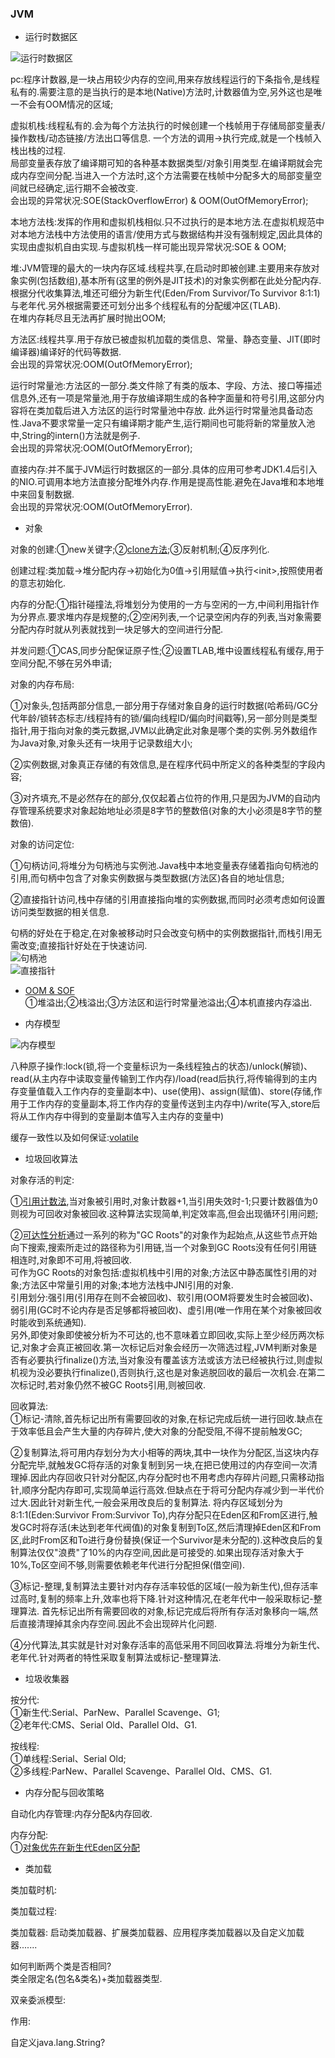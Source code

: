 ### JVM  

- 运行时数据区  

![运行时数据区](https://raw.githubusercontent.com/MelloChan/java-interview/master/image/JVM.png)   

pc:程序计数器,是一块占用较少内存的空间,用来存放线程运行的下条指令,是线程私有的.需要注意的是当执行的是本地(Native)方法时,计数器值为空,另外这也是唯一不会有OOM情况的区域;  
  
虚拟机栈:线程私有的.会为每个方法执行的时候创建一个栈帧用于存储局部变量表/操作数栈/动态链接/方法出口等信息.
一个方法的调用->执行完成,就是一个栈帧入栈出栈的过程.    
局部变量表存放了编译期可知的各种基本数据类型/对象引用类型.在编译期就会完成内存空间分配.当进入一个方法时,这个方法需要在栈帧中分配多大的局部变量空间就已经确定,运行期不会被改变.  
会出现的异常状况:SOE(StackOverflowError) & OOM(OutOfMemoryError);  

本地方法栈:发挥的作用和虚拟机栈相似.只不过执行的是本地方法.在虚拟机规范中对本地方法栈中方法使用的语言/使用方式与数据结构并没有强制规定,因此具体的实现由虚拟机自由实现.与虚拟机栈一样可能出现异常状况:SOE & OOM;  

堆:JVM管理的最大的一块内存区域.线程共享,在启动时即被创建.主要用来存放对象实例(包括数组),基本所有(这里的例外是JIT技术)的对象实例都在此处分配内存.  
根据分代收集算法,堆还可细分为新生代(Eden/From Survivor/To Survivor 8:1:1)与老年代.另外根据需要还可划分出多个线程私有的分配缓冲区(TLAB).  
在堆内存耗尽且无法再扩展时抛出OOM;  

方法区:线程共享.用于存放已被虚拟机加载的类信息、常量、静态变量、JIT(即时编译器)编译好的代码等数据.  
会出现的异常状况:OOM(OutOfMemoryError);     

运行时常量池:方法区的一部分.类文件除了有类的版本、字段、方法、接口等描述信息外,还有一项是常量池,用于存放编译期生成的各种字面量和符号引用,这部分内容将在类加载后进入方法区的运行时常量池中存放.
此外运行时常量池具备动态性.Java不要求常量一定只有编译期才能产生,运行期间也可能将新的常量放入池中,String的intern()方法就是例子.  
会出现的异常状况:OOM(OutOfMemoryError);     

直接内存:并不属于JVM运行时数据区的一部分.具体的应用可参考JDK1.4后引入的NIO.可调用本地方法直接分配堆外内存.作用是提高性能.避免在Java堆和本地堆中来回复制数据.      
会出现的异常状况:OOM(OutOfMemoryError).       

- 对象  

对象的创建:①new关键字;②[clone方法](https://github.com/MelloChan/java-interview/blob/master/java-exam/src/base/create/CloneClass.java);③反射机制;④反序列化.  
 
创建过程:类加载->堆分配内存->初始化为0值->引用赋值->执行\<init>,按照使用者的意志初始化.  
 
内存的分配:①指针碰撞法,将堆划分为使用的一方与空闲的一方,中间利用指针作为分界点.要求堆内存是规整的;②空闲列表,一个记录空闲内存的列表,当对象需要分配内存时就从列表就找到一块足够大的空间进行分配.  
 
并发问题:①CAS,同步分配保证原子性;②设置TLAB,堆中设置线程私有缓存,用于空间分配,不够在另外申请; 
  
对象的内存布局:  

①对象头,包括两部分信息,一部分用于存储对象自身的运行时数据(哈希码/GC分代年龄/锁转态标志/线程持有的锁/偏向线程ID/偏向时间戳等),另一部分则是类型指针,用于指向对象的类元数据,JVM以此确定此对象是哪个类的实例.另外数组作为Java对象,对象头还有一块用于记录数组大小;    

②实例数据,对象真正存储的有效信息,是在程序代码中所定义的各种类型的字段内容;    

③对齐填充,不是必然存在的部分,仅仅起着占位符的作用,只是因为JVM的自动内存管理系统要求对象起始地址必须是8字节的整数倍(对象的大小必须是8字节的整数倍).       

对象的访问定位:  

①句柄访问,将堆分为句柄池与实例池.Java栈中本地变量表存储着指向句柄池的引用,而句柄中包含了对象实例数据与类型数据(方法区)各自的地址信息;  

②直接指针访问,栈中存储的引用直接指向堆的实例数据,而同时必须考虑如何设置访问类型数据的相关信息.  

句柄的好处在于稳定,在对象被移动时只会改变句柄中的实例数据指针,而栈引用无需改变;直接指针好处在于快速访问.  
![句柄池](https://raw.githubusercontent.com/MelloChan/java-interview/master/image/%E5%8F%A5%E6%9F%84%E6%B1%A0.jpg)  
![直接指针](https://raw.githubusercontent.com/MelloChan/java-interview/master/image/%E7%9B%B4%E6%8E%A5%E6%8C%87%E9%92%88.jpg)  

- [OOM & SOF](https://github.com/MelloChan/java-interview/blob/master/java-exam/src/jvm)  
①堆溢出;②栈溢出;③方法区和运行时常量池溢出;④本机直接内存溢出.  

- 内存模型   

![内存模型](https://raw.githubusercontent.com/MelloChan/java-interview/master/image/JMM.png)  

八种原子操作:lock(锁,将一个变量标识为一条线程独占的状态)/unlock(解锁)、read(从主内存中读取变量传输到工作内存)/load(read后执行,将传输得到的主内存变量值载入工作内存的变量副本中)、use(使用)、assign(赋值)、store(存储,作用于工作内存的变量副本,将工作内存的变量传送到主内存中)/write(写入,store后将从工作内存中得到的变量副本值写入主内存的变量中)    

缓存一致性以及如何保证:[volatile](https://github.com/MelloChan/java-interview/blob/master/content/volatile.md)    
  

- 垃圾回收算法  

对象存活的判定:  

①[引用计数法](https://github.com/MelloChan/java-interview/blob/master/java-exam/src/jvm/ReferenceCountingGC.java),当对象被引用时,对象计数器+1,当引用失效时-1;只要计数器值为0则视为可回收对象被回收.这种算法实现简单,判定效率高,但会出现循环引用问题;    

②[可达性分析](https://github.com/MelloChan/java-interview/blob/master/java-exam/src/jvm/FinalizeEscapeGC.java)通过一系列的称为"GC Roots"的对象作为起始点,从这些节点开始向下搜索,搜索所走过的路径称为引用链,当一个对象到GC Roots没有任何引用链相连时,对象即不可用,将被回收.  
可作为GC Roots的对象包括:虚拟机栈中引用的对象;方法区中静态属性引用的对象;方法区中常量引用的对象;本地方法栈中JNI引用的对象.    
引用划分:强引用(引用存在则不会被回收)、软引用(OOM将要发生时会被回收)、弱引用(GC时不论内存是否足够都将被回收)、虚引用(唯一作用在某个对象被回收时能收到系统通知).  
另外,即使对象即使被分析为不可达的,也不意味着立即回收,实际上至少经历两次标记,对象才会真正被回收.第一次标记后对象会经历一次筛选过程,JVM判断对象是否有必要执行finalize()方法,当对象没有覆盖该方法或该方法已经被执行过,则虚拟机视为没必要执行finalize(),否则执行,这也是对象逃脱回收的最后一次机会.在第二次标记时,若对象仍然不被GC Roots引用,则被回收.  

回收算法:  
①标记-清除,首先标记出所有需要回收的对象,在标记完成后统一进行回收.缺点在于效率低且会产生大量的内存碎片,使大对象的分配受阻,不得不提前触发GC;  

②复制算法,将可用内存划分为大小相等的两块,其中一块作为分配区,当这块内存分配完毕,就触发GC将存活的对象复制到另一块,在把已使用过的内存空间一次清理掉.因此内存回收只针对分配区,内存分配时也不用考虑内存碎片问题,只需移动指针,顺序分配内存即可,实现简单运行高效.但缺点在于将可分配内存减少到一半代价过大.因此针对新生代,一般会采用改良后的复制算法.
将内存区域划分为8:1:1(Eden:Survivor From:Survivor To),内存分配只在Eden区和From区进行,触发GC时将存活(未达到老年代阀值)的对象复制到To区,然后清理掉Eden区和From区,此时From区和To进行身份替换(保证一个Survivor是未分配的).这种改良后的复制算法仅仅"浪费"了10%的内存空间,因此是可接受的.如果出现存活对象大于10%,To区空间不够,则需要依赖老年代进行分配担保(借空间).    

③标记-整理,复制算法主要针对内存存活率较低的区域(一般为新生代),但存活率过高时,复制的频率上升,效率也将下降.针对这种情况,在老年代中一般采取标记-整理算法.
首先标记出所有需要回收的对象,标记完成后将所有存活对象移向一端,然后直接清理掉其余内存空间.因此不会出现碎片化问题.  

④分代算法,其实就是针对对象存活率的高低采用不同回收算法.将堆分为新生代、老年代.针对两者的特性采取复制算法或标记-整理算法.    

- 垃圾收集器   

按分代:  
①新生代:Serial、ParNew、Parallel Scavenge、G1;  
②老年代:CMS、Serial Old、Parallel Old、G1.

按线程:  
①单线程:Serial、Serial Old;  
②多线程:ParNew、Parallel Scavenge、Parallel Old、CMS、G1.

- 内存分配与回收策略  

自动化内存管理:内存分配&内存回收.  

内存分配:  
①[对象优先在新生代Eden区分配](https://github.com/MelloChan/java-interview/blob/master/java-exam/src/jvm/MinorGC.java)
    
- 类加载   

类加载时机:  

类加载过程:  

类加载器:
启动类加载器、扩展类加载器、应用程序类加载器以及自定义加载器.......
   
如何判断两个类是否相同?   
类全限定名(包名&类名)+类加载器类型.

双亲委派模型:

作用:  

自定义java.lang.String?
 
